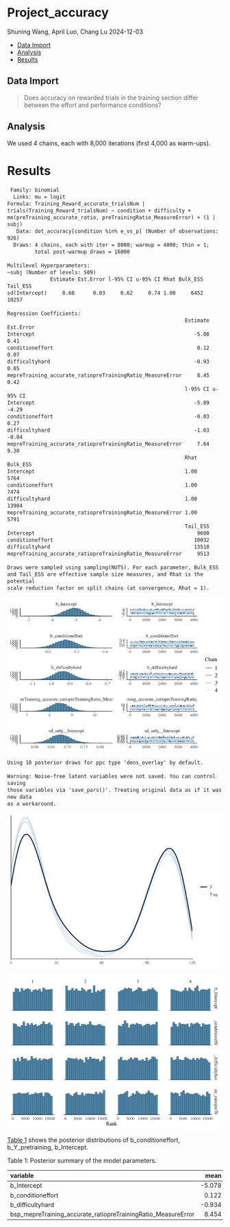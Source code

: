 # Project_accuracy
Shuning Wang, April Luo, Chang Lu
2024-12-03

- [Data Import](#data-import)
- [Analysis](#analysis)
- [Results](#results)

## Data Import

> Does accuracy on rewarded trials in the training section differ
> between the effort and performance conditions?

## Analysis

We used 4 chains, each with 8,000 iterations (first 4,000 as warm-ups).

# Results

     Family: binomial 
      Links: mu = logit 
    Formula: Training_Reward_accurate_trialsNum | trials(Training_Reward_trialsNum) ~ condition + difficulty + me(preTraining_accurate_ratio, preTrainingRatio_MeasureError) + (1 | subj) 
       Data: dot_accuracy[condition %in% e_vs_p] (Number of observations: 926) 
      Draws: 4 chains, each with iter = 8000; warmup = 4000; thin = 1;
             total post-warmup draws = 16000

    Multilevel Hyperparameters:
    ~subj (Number of levels: 509) 
                  Estimate Est.Error l-95% CI u-95% CI Rhat Bulk_ESS Tail_ESS
    sd(Intercept)     0.68      0.03     0.62     0.74 1.00     6452    10257

    Regression Coefficients:
                                                              Estimate Est.Error
    Intercept                                                    -5.08      0.41
    conditioneffort                                               0.12      0.07
    difficultyhard                                               -0.93      0.05
    mepreTraining_accurate_ratiopreTrainingRatio_MeasureError     8.45      0.42
                                                              l-95% CI u-95% CI
    Intercept                                                    -5.89    -4.29
    conditioneffort                                              -0.03     0.27
    difficultyhard                                               -1.03    -0.84
    mepreTraining_accurate_ratiopreTrainingRatio_MeasureError     7.64     9.30
                                                              Rhat Bulk_ESS
    Intercept                                                 1.00     5764
    conditioneffort                                           1.00     7474
    difficultyhard                                            1.00    13904
    mepreTraining_accurate_ratiopreTrainingRatio_MeasureError 1.00     5791
                                                              Tail_ESS
    Intercept                                                     9600
    conditioneffort                                              10032
    difficultyhard                                               13518
    mepreTraining_accurate_ratiopreTrainingRatio_MeasureError     9513

    Draws were sampled using sampling(NUTS). For each parameter, Bulk_ESS
    and Tail_ESS are effective sample size measures, and Rhat is the potential
    scale reduction factor on split chains (at convergence, Rhat = 1).

![](project_accuracy_files/figure-commonmark/unnamed-chunk-5-1.png)

    Using 10 posterior draws for ppc type 'dens_overlay' by default.

    Warning: Noise-free latent variables were not saved. You can control saving
    those variables via 'save_pars()'. Treating original data as if it was new data
    as a workaround.

![](project_accuracy_files/figure-commonmark/unnamed-chunk-6-1.png)

![](project_accuracy_files/figure-commonmark/unnamed-chunk-7-1.png)

<a href="#tbl-summ-fit1" class="quarto-xref">Table 1</a> shows the
posterior distributions of b_conditioneffort, b_Y_pretraining,
b_Intercept.

<div id="tbl-summ-fit1">

Table 1: Posterior summary of the model parameters.

<div class="cell-output-display">

| variable | mean | median | sd | mad | q5 | q95 | rhat | ess_bulk | ess_tail |
|:---|---:|---:|---:|---:|---:|---:|---:|---:|---:|
| b_Intercept | -5.078 | -5.070 | 0.406 | 0.404 | -5.748 | -4.423 | 1 | 5763.977 | 9599.82 |
| b_conditioneffort | 0.122 | 0.122 | 0.075 | 0.075 | -0.002 | 0.245 | 1 | 7474.154 | 10032.18 |
| b_difficultyhard | -0.934 | -0.934 | 0.050 | 0.050 | -1.016 | -0.852 | 1 | 13903.758 | 13517.68 |
| bsp_mepreTraining_accurate_ratiopreTrainingRatio_MeasureError | 8.454 | 8.447 | 0.419 | 0.415 | 7.779 | 9.147 | 1 | 5791.344 | 9512.93 |

</div>

</div>
